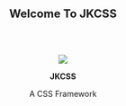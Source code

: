 <h1 align="center" style="font-size:20px;"><b>Welcome To JKCSS</b></h1>
<br><br>

<p align="center">
   <img src="https://avatars.githubusercontent.com/u/111488170?s=200&v=4">
</p>
<p align="center"><b>JKCSS</b></p>
<p align="center">A CSS Framework</p>







